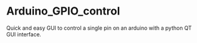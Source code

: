 # Arduino_GPIO_control
Quick and easy GUI to control a single pin on an arduino with a python QT GUI interface. 
